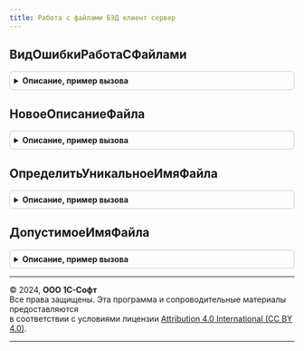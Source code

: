 ```yaml
---
title: Работа с файлами БЭД клиент сервер
---
```



## ВидОшибкиРаботаСФайлами
<details style="margin: 1em 0; padding: 0.5em; border: 1px solid #ccc; border-radius: 6px;">

<summary style="font-weight: bold; cursor: pointer;">Описание, пример вызова</summary>

```bsl

// Возвращает вид ошибки, возникающей при работе с файлами.
//
// Возвращаемое значение:
// 	См. ОбработкаНеисправностейБЭДКлиентСервер.НовоеОписаниеВидаОшибки
Функция ВидОшибкиРаботаСФайлами() Экспорт
```

Пример вызова
```bsl
Результат = РаботаСФайламиБЭДКлиентСервер.ВидОшибкиРаботаСФайлами() 
```
</details>

## НовоеОписаниеФайла
<details style="margin: 1em 0; padding: 0.5em; border: 1px solid #ccc; border-radius: 6px;">

<summary style="font-weight: bold; cursor: pointer;">Описание, пример вызова</summary>

```bsl

// Возвращает пустую структуру описания файла.
//
// Возвращаемое значение:
// 	Структура - Описание:
//  * ИмяФайла - Строка - имя файла.
//  * ДвоичныеДанные - ДвоичныеДанные - двоичные данные файла.
//                   - Неопределено
//
Функция НовоеОписаниеФайла() Экспорт
```

Пример вызова
```bsl
Результат = РаботаСФайламиБЭДКлиентСервер.НовоеОписаниеФайла() 
```
</details>

## ОпределитьУникальноеИмяФайла
<details style="margin: 1em 0; padding: 0.5em; border: 1px solid #ccc; border-radius: 6px;">

<summary style="font-weight: bold; cursor: pointer;">Описание, пример вызова</summary>

```bsl

// Возвращает уникальное имя файла, полученное от исходного добавлением порядкового номера.
//
// Параметры:
//  ИсходноеИмяФайла - Строка - Имя файла.
//  ЭтоКаталог - Булево - Истина, если это каталог.
//
//  Возвращаемое значение:
//   Строка - Уникальное имя файла.
//
Функция ОпределитьУникальноеИмяФайла(Знач ИсходноеИмяФайла, Знач ЭтоКаталог = Ложь) Экспорт
```

Пример вызова
```bsl
Результат = РаботаСФайламиБЭДКлиентСервер.ОпределитьУникальноеИмяФайла(ИсходноеИмяФайла, ЭтоКаталог);
```
</details>

## ДопустимоеИмяФайла
<details style="margin: 1em 0; padding: 0.5em; border: 1px solid #ccc; border-radius: 6px;">

<summary style="font-weight: bold; cursor: pointer;">Описание, пример вызова</summary>

```bsl

// Проверяет имя файла на наличие недопустимых символов.
//
// Параметры:
//  ИмяФайла - Строка - проверяемое имя файла
//  УдалятьНекорректные - Булево - Если установлено значение Истина, то будет произведено удаление некорректных
//  							   символов из переданной строки, если установлено значение Ложь,
//  							   тогда вызываем исключение с оповещением пользователя.
// Возвращаемое значение:
//  Строка
Функция ДопустимоеИмяФайла(Знач ИмяФайла, УдалятьНекорректные = Ложь) Экспорт
```

Пример вызова
```bsl
Результат = РаботаСФайламиБЭДКлиентСервер.ДопустимоеИмяФайла(ИмяФайла, УдалятьНекорректные);
```
</details>

---

© 2024, **ООО 1С-Софт**  
Все права защищены. Эта программа и сопроводительные материалы предоставляются  
в соответствии с условиями лицензии [Attribution 4.0 International (CC BY 4.0)](https://creativecommons.org/licenses/by/4.0/legalcode).

---
